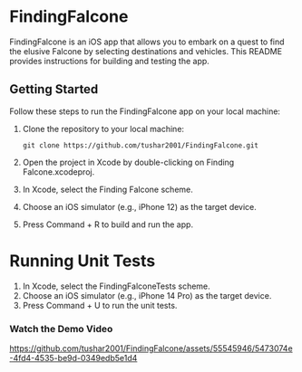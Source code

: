 # FindingFalcone

FindingFalcone is an iOS app that allows you to embark on a quest to find the elusive Falcone by selecting destinations and vehicles.
This README provides instructions for building and testing the app.

## Getting Started

Follow these steps to run the FindingFalcone app on your local machine:

1. Clone the repository to your local machine:

   ```shell
   git clone https://github.com/tushar2001/FindingFalcone.git

2. Open the project in Xcode by double-clicking on Finding Falcone.xcodeproj.
3. In Xcode, select the Finding Falcone scheme.
4. Choose an iOS simulator (e.g., iPhone 12) as the target device.
5. Press Command + R to build and run the app.

# Running Unit Tests

1. In Xcode, select the FindingFalconeTests scheme.
2. Choose an iOS simulator (e.g., iPhone 14 Pro) as the target device.
3. Press Command + U to run the unit tests.



### Watch the Demo Video

https://github.com/tushar2001/FindingFalcone/assets/55545946/5473074e-4fd4-4535-be9d-0349edb5e1d4

